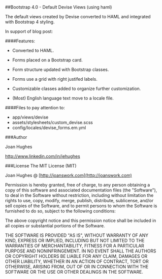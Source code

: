 ##Bootstrap 4.0 - Default Devise Views (using haml)

The default views created by Devise converted to HAML and integrated with Bootstrap 4 styling.

In support of blog post:

####Features:

* Converted to HAML.

* Forms placed on a Bootstrap card.

* Form structure updated with Bootstrap classes.

* Forms use a grid with right justifed labels.

* Customizable classes added to organize further customization.

* (Most) English language text move to a locale file.


####Files to pay attention to:
* app/views/devise
* assets/stylesheets/custom_devise.scss
* config/locales/devise_forms.em.yml


###Author

Joan Hughes

<http://www.linkedin.com/in/jehughes>

###License
The MIT License (MIT)

Joan Hughes @ [http://joanswork.com](http://joanswork.com)

Permission is hereby granted, free of charge, to any person obtaining a copy of this software and associated documentation files (the "Software"), to deal in the Software without restriction, including without limitation the rights to use, copy, modify, merge, publish, distribute, sublicense, and/or sell copies of the Software, and to permit persons to whom the Software is furnished to do so, subject to the following conditions:

The above copyright notice and this permission notice shall be included in all copies or substantial portions of the Software.

THE SOFTWARE IS PROVIDED "AS IS", WITHOUT WARRANTY OF ANY KIND, EXPRESS OR IMPLIED, INCLUDING BUT NOT LIMITED TO THE WARRANTIES OF MERCHANTABILITY, FITNESS FOR A PARTICULAR PURPOSE AND NONINFRINGEMENT. IN NO EVENT SHALL THE AUTHORS OR COPYRIGHT HOLDERS BE LIABLE FOR ANY CLAIM, DAMAGES OR OTHER LIABILITY, WHETHER IN AN ACTION OF CONTRACT, TORT OR OTHERWISE, ARISING FROM, OUT OF OR IN CONNECTION WITH THE SOFTWARE OR THE USE OR OTHER DEALINGS IN THE SOFTWARE.
